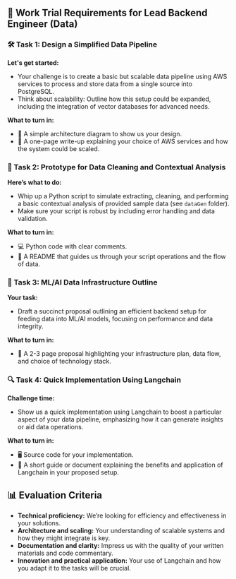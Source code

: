 ## 🚀  Work Trial Requirements for Lead Backend Engineer (Data)

### 🛠️ Task 1: Design a Simplified Data Pipeline
**Let's get started:**
- Your challenge is to create a basic but scalable data pipeline using AWS services to process and store data from a single source into PostgreSQL.
- Think about scalability: Outline how this setup could be expanded, including the integration of vector databases for advanced needs.

**What to turn in:**
- 📄 A simple architecture diagram to show us your design.
- 📝 A one-page write-up explaining your choice of AWS services and how the system could be scaled.

### 🧹 Task 2: Prototype for Data Cleaning and Contextual Analysis
**Here’s what to do:**
- Whip up a Python script to simulate extracting, cleaning, and performing a basic contextual analysis of provided sample data (see `dataGen` folder).
- Make sure your script is robust by including error handling and data validation.

**What to turn in:**
- 💻 Python code with clear comments.
- 📃 A README that guides us through your script operations and the flow of data.

### 🤖 Task 3: ML/AI Data Infrastructure Outline
**Your task:**
- Draft a succinct proposal outlining an efficient backend setup for feeding data into ML/AI models, focusing on performance and data integrity.

**What to turn in:**
- 📑 A 2-3 page proposal highlighting your infrastructure plan, data flow, and choice of technology stack.

### 🔍 Task 4: Quick Implementation Using Langchain
**Challenge time:**
- Show us a quick implementation using Langchain to boost a particular aspect of your data pipeline, emphasizing how it can generate insights or aid data operations.

**What to turn in:**
- 🖥️ Source code for your implementation.
- 📘 A short guide or document explaining the benefits and application of Langchain in your proposed setup.

## 📊 Evaluation Criteria
- **Technical proficiency:** We’re looking for efficiency and effectiveness in your solutions.
- **Architecture and scaling:** Your understanding of scalable systems and how they might integrate is key.
- **Documentation and clarity:** Impress us with the quality of your written materials and code commentary.
- **Innovation and practical application:** Your use of Langchain and how you adapt it to the tasks will be crucial.
